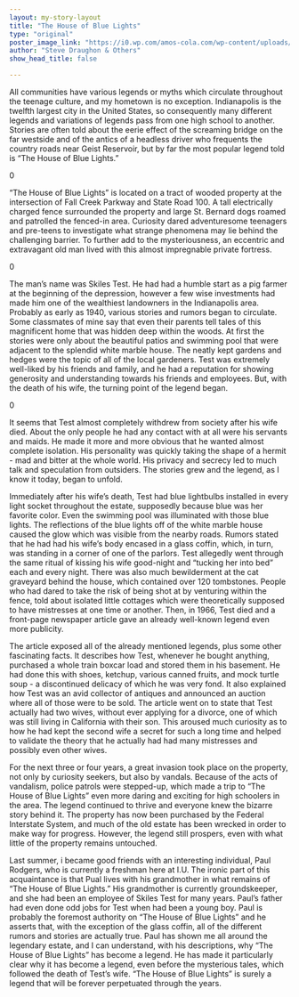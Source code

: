 ```yaml
---
layout: my-story-layout
title: "The House of Blue Lights"
type: "original"
poster_image_link: "https://i0.wp.com/amos-cola.com/wp-content/uploads/2019/10/7d3ade74-62a3-4622-88e0-947ff250f1b7.jpeg?resize=700%2C291&ssl=1"
author: "Steve Draughon & Others"
show_head_title: false

---
```

<p>
All communities have various legends or myths which circulate throughout the teenage culture, and my hometown is no exception. Indianapolis is the twelfth largest city in the United States, so consequently many different legends and variations of legends pass from one high school to another. Stories are often told about the eerie effect of the screaming bridge on the far westside and of the antics of a headless driver who frequents the country roads near Geist Reservoir, but by far the most popular legend told is “The House of Blue Lights.”
</p>
<div class="lottery">
  <p>
    <span id="currentFrame">0</span>
  </p>
</div>

<p>
“The House of Blue Lights” is located on a tract of wooded property at the intersection of Fall Creek Parkway and State Road 100. A tall electrically charged fence surrounded the property and large St. Bernard dogs roamed and patrolled the fenced-in area. Curiosity dared adventuresome teenagers and pre-teens to investigate what strange phenomena may lie behind the challenging barrier. To further add to the mysteriousness, an eccentric and extravagant old man lived with this almost impregnable private fortress. 
</p>

<div class="lottery">
  <p>
    <span id="currentFrame2">0</span>
  </p>
</div>

<p>
The man’s name was Skiles Test. He had had a humble start as a pig farmer at the beginning of the depression, however a few wise investments had made him one of the wealthiest landowners in the Indianapolis area. Probably as early as 1940, various stories and rumors began to circulate. Some classmates of mine say that even their parents tell tales of this magnificent home that was hidden deep within the woods. At first the stories were only about the beautiful patios and swimming pool that were adjacent to the splendid white marble house. The neatly kept gardens and hedges were the topic of all of the local gardeners. Test was extremely well-liked by his friends and family, and he had a reputation for showing generosity and understanding towards his friends and employees. But, with the death of his wife, the turning point of the legend began. 
</p>

<div class="lottery">
  <p>
    <span id="currentFrame3">0</span>
  </p>
</div>

<p>
It seems that Test almost completely withdrew from society after his wife died. About the only people he had any contact with at all were his servants and maids. He made it more and more obvious that he wanted almost complete isolation. His personality was quickly taking the shape of a hermit - mad and bitter at the whole world. His privacy and secrecy led to much talk and speculation from outsiders. The stories grew and the legend, as I know it today, began to unfold. 
</p>

<p>
Immediately after his wife’s death, Test had blue lightbulbs installed in every light socket throughout the estate, supposedly because blue was her favorite color. Even the swimming pool was illuminated with those blue lights. The reflections of the blue lights off of the white marble house caused the glow which was visible from the nearby roads. Rumors stated that he had had his wife’s body encased in a glass coffin, which, in turn, was standing in a corner of one of the parlors. Test allegedly went through the same ritual of kissing his wife good-night and “tucking her into bed” each and every night. There was also much bewilderment at the cat graveyard behind the house, which contained over 120 tombstones. People who had dared to take the risk of being shot at by venturing within the fence, told about isolated little cottages which were theoretically supposed to have mistresses at one time or another. Then, in 1966, Test died and a front-page newspaper article gave an already well-known legend even more publicity. 
</p>

<p>
The article exposed all of the already mentioned legends, plus some other fascinating facts. It describes how Test, whenever he bought anything, purchased a whole train boxcar load and stored them in his basement. He had done this with shoes, ketchup, various canned fruits, and mock turtle soup - a discontinued delicacy of which he was very fond. It also explained how Test was an avid collector of antiques and announced an auction where all of those were to be sold. The article went on to state that Test actually had two wives, without ever applying for a divorce, one of which was still living in California with their son. This aroused much curiosity as to how he had kept the second wife a secret for such a long time and helped to validate the theory that he actually had had many mistresses and possibly even other wives. 
</p>

<p>
For the next three or four years, a great invasion took place on the property, not only by curiosity seekers, but also by vandals. Because of the acts of vandalism, police patrols were stepped-up, which made a trip to “The House of Blue Lights” even more daring and exciting for high schoolers in the area. The legend continued to thrive and everyone knew the bizarre story behind it. The property has now been purchased by the Federal Interstate System, and much of the old estate has been wrecked in order to make way for progress. However, the legend still prospers, even with what little of the property remains untouched. 
</p>

<p>
Last summer, i became good friends with an interesting individual, Paul Rodgers, who is currently a freshman here at I.U. The ironic part of this acquaintance is that Pual lives with his grandmother in what remains of “The House of Blue Lights.” His grandmother is currently groundskeeper, and she had been an employee of Skiles Test for many years. Paul’s father had even done odd jobs for Test when had been a young boy. Paul is probably the foremost authority on “The House of Blue Lights” and he asserts that, with the exception of the glass coffin, all of the different rumors and stories are actually true. Paul has shown me all around the legendary estate, and I can understand, with his descriptions, why “The House of Blue Lights” has become a legend. He has made it particularly clear why it has become a legend, even before the mysterious tales, which followed the death of Test’s wife. “The House of Blue Lights” is surely a legend that will be forever perpetuated through the years. 
</p>

  <!-- <p id = "results">
  </p> -->
